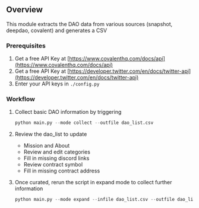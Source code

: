
## Overview

This module extracts the DAO data from various sources (snapshot, deepdao, covalent) and generates a CSV

### Prerequisites

1. Get a free API Key at [https://www.covalenthq.com/docs/api](https://www.covalenthq.com/docs/api)
2. Get a free API Key at [https://developer.twitter.com/en/docs/twitter-api](https://developer.twitter.com/en/docs/twitter-api)
3. Enter your API keys in `./config.py`

### Workflow

1. Collect basic DAO information by triggering


   ```python
   python main.py --mode collect --outfile dao_list.csv
   ```
2. Review the dao_list to update
    -  Mission and About
    -  Review and edit categories
    -  Fill in missing discord links
    -  Review contract symbol
    -  Fill in missing contract address



3. Once curated, rerun the script in expand mode to collect further information


    ```python
   python main.py --mode expand --infile dao_list.csv --outfile dao_list_updated.csv
   ```